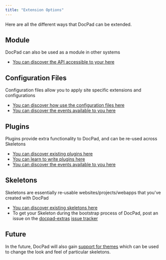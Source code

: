 ```yaml
---
title: "Extension Options"
---
```



Here are all the different ways that DocPad can be extended.

## Module
DocPad can also be used as a module in other systems
- [You can discover the API accessible to your here](https://github.com/bevry/docpad/wiki/API)

## Configuration Files
Configuration files allow you to apply site specific extensions and configurations
- [You can discover how use the configuration files here](https://github.com/bevry/docpad/wiki/Configuration)
- [You can discover the events available to you here](https://github.com/bevry/docpad/wiki/Events)

## Plugins
Plugins provide extra functionality to DocPad, and can be re-used across Skeletons
- [You can discover existing plugins here](https://github.com/bevry/docpad/wiki/Plugins)
- [You can learn to write plugins here](https://github.com/bevry/docpad/wiki/Writing-a-Plugin)
- [You can discover the events available to you here](https://github.com/bevry/docpad/wiki/Events)

## Skeletons
Skeletons are essentially re-usable websites/projects/webapps that you've created with DocPad
- [You can discover existing skeletons here](https://github.com/bevry/docpad/wiki/Skeletons)
- To get your Skeleton during the bootstrap process of DocPad, post an issue on the [docpad-extras](https://github.com/bevry/docpad-extras) [issue tracker](https://github.com/bevry/docpad-extras/issues)

## Future
In the future, DocPad will also gain [support for themes](https://github.com/bevry/docpad/issues/126) which can be used to change the look and feel of particular skeletons.